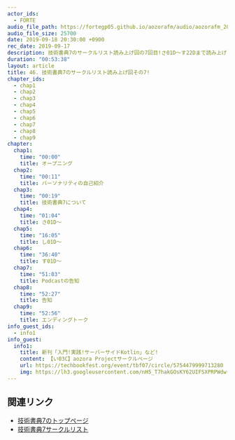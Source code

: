 ```yaml
---
actor_ids:
  - FORTE
audio_file_path: https://fortegp05.github.io/aozorafm/audio/aozorafm_20190918_01.mp3
audio_file_size: 25700
date: 2019-09-18 20:30:00 +0900
rec_date: 2019-09-17
description: 技術書典7のサークルリスト読み上げ回の7回目!さ01D〜す22Dまで読み上げました!
duration: "00:53:38"
layout: article
title: 46. 技術書典7のサークルリスト読み上げ回その7!
chapter_ids:
  - chap1
  - chap2
  - chap3
  - chap4
  - chap5
  - chap6
  - chap7
  - chap8
  - chap9
chapter:
  chap1:
    time: "00:00"
    title: オープニング
  chap2:
    time: "00:11"
    title: バーソナリティの自己紹介
  chap3:
    time: "00:19"
    title: 技術書典7について
  chap4:
    time: "01:04"
    title: さ01D〜
  chap5:
    time: "16:05"
    title: し01D〜
  chap6:
    time: "36:40"
    title: す01D〜
  chap7:
    time: "51:03"
    title: Podcastの告知
  chap8:
    time: "52:27"
    title: 告知
  chap9:
    time: "52:56"
    title: エンディングトーク
info_guest_ids:
  - info1
info_guest:
  info1:
    title: 新刊「入門!実践!サーバーサイドKotlin」など!
    content: 【い03C】aozora Projectサークルページ
    url: https://techbookfest.org/event/tbf07/circle/5754479999713280
    img: https://lh3.googleusercontent.com/nH5_T7hakGOsKY62UIFSXPRPWdw-w7rqAVkfAnrA16HMGLk02zmzmCB0yG-TPB3WlpMaVc5jRXH0H2ZGksyb
---
```


## 関連リンク
- [技術書典7のトップページ](https://techbookfest.org/event/tbf07)
- [技術書典7サークルリスト](https://techbookfest.org/event/tbf07/circle)
